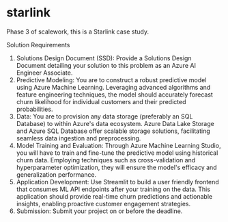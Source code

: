 # starlink
Phase 3 of scalework, this is a Starlink case study. 

Solution Requirements
1.	Solutions Design Document (SSD): Provide a Solutions Design Document detailing your solution to this problem as an Azure AI Engineer Associate.
2.	Predictive Modeling: You are to construct a robust predictive model using Azure Machine Learning. Leveraging advanced algorithms and feature engineering techniques, the model should accurately forecast churn likelihood for individual customers and their predicted probabilities.
3.	Data: You are to provision any data storage (preferably an SQL Database) to within Azure's data ecosystem. Azure Data Lake Storage and Azure SQL Database offer scalable storage solutions, facilitating seamless data ingestion and preprocessing.
4.	Model Training and Evaluation: Through Azure Machine Learning Studio, you will have to train and fine-tune the predictive model using historical churn data. Employing techniques such as cross-validation and hyperparameter optimization, they will ensure the model's efficacy and generalization performance.
5.	Application Development: Use Streamlit to build a user friendly frontend that consumes ML API endpoints after your training on the data.  This application should provide real-time churn predictions and actionable insights, enabling proactive customer engagement strategies.
6.	Submission: Submit your project on or before the deadline.

